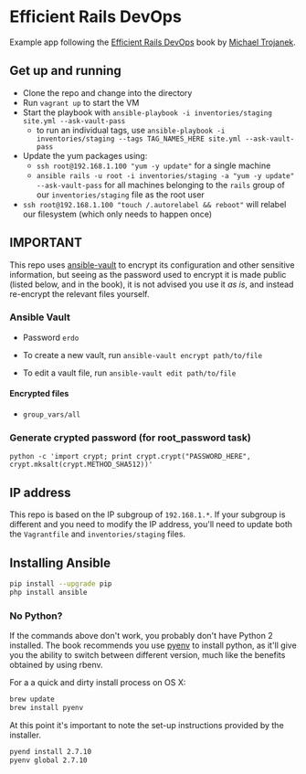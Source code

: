 # Efficient Rails DevOps

Example app following the [Efficient Rails DevOps](http://www.efficientrailsdevops.com/) book by [Michael Trojanek](http://www.relativkreativ.at/about).

## Get up and running

- Clone the repo and change into the directory
- Run `vagrant up` to start the VM
- Start the playbook with `ansible-playbook -i inventories/staging site.yml --ask-vault-pass`
    - to run an individual tags, use `ansible-playbook -i inventories/staging --tags TAG_NAMES_HERE site.yml --ask-vault-pass`
- Update the yum packages using:
    - `ssh root@192.168.1.100 "yum -y update"` for a single machine
    - `ansible rails -u root -i inventories/staging -a "yum -y update" --ask-vault-pass` for all machines belonging to the `rails` group of our `inventories/staging` file as the root user 
- `ssh root@192.168.1.100 "touch /.autorelabel && reboot"` will relabel our filesystem (which only needs to happen once)

## IMPORTANT

This repo uses [ansible-vault](http://docs.ansible.com/ansible/playbooks_vault.html) to encrypt its configuration and other sensitive information, but seeing as the password used to encrypt it is made public (listed below, and in the book), it is not advised you use it *as is*, and instead re-encrypt the relevant files yourself.

### Ansible Vault

- Password `erdo`

- To create a new vault, run `ansible-vault encrypt path/to/file`
- To edit a vault file, run `ansible-vault edit path/to/file`

#### Encrypted files

- `group_vars/all`

### Generate crypted password (for root_password task)

    python -c 'import crypt; print crypt.crypt("PASSWORD_HERE", crypt.mksalt(crypt.METHOD_SHA512))'

## IP address

This repo is based on the IP subgroup of `192.168.1.*`. If your subgroup is different and you need to modify the IP address, you'll need to update both the `Vagrantfile` and `inventories/staging` files.

## Installing Ansible

```bash
pip install --upgrade pip
php install ansible
```

### No Python?

If the commands above don't work, you probably don't have Python 2 installed. The book recommends you use [pyenv](https://github.com/yyuu/pyenv) to install python, as it'll give you the ability to switch between different version, much like the benefits obtained by using rbenv.

For a a quick and dirty install process on OS X:

```bash
brew update
brew install pyenv
```

At this point it's important to note the set-up instructions provided by the installer.

```bash
pyend install 2.7.10
pyenv global 2.7.10
```
